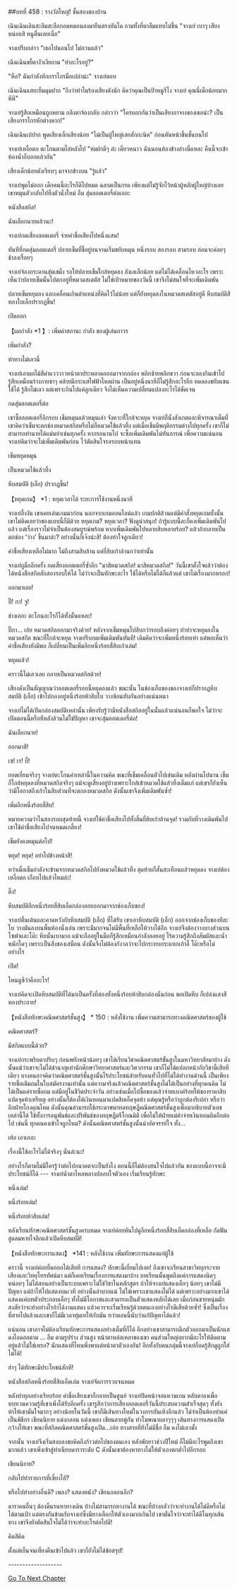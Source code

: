 ##บทที่ 458 : รางวัลใหญ่!
ชั้นสองของบ้าน

เฉินเฉินเดินสะลึมสะลือกอดหมอนลงมายืนตรงบันได ถามทั้งที่ตาลืมแทบไม่ขึ้น "จางเย่ เบาๆ เสียงหน่อยสิ หนูตื่นเลยเนี่ย"

จางเย่รีบกล่าว "เธอไปนอนไป ไม่กวนแล้ว"

เฉินเฉินขยี้ตางัวเงียถาม "ทำอะไรอยู่?"

"หือ? ฉันกำลังหักกรรไกรมือเปล่าน่ะ" จางเย่ตอบ

เฉินเฉินแสยะยิ้มมุมปาก "ถึงว่าทำไมร้องเสียงดังนัก คิดว่าคุณเป็นป้าหนูรึไง จางเย่ คุณนี่เด็กน้อยมาก หึหึ"

จางเย่รู้สึกเหมือนถูกหยาม ถลึงตาจ้องกลับ กล่าวว่า "ใครบอกกันว่าเป็นเสียงอาจางของเธอน่ะ? เป็นเสียงกรรไกรหักต่างหาก!"

เฉินเฉินเบ้ปาก พูดเสียงเล็กเสียงน้อย "ไม่เป็นผู้ใหญ่เลยสักกะนิด" ก่อนหันหน้าขึ้นชั้นบนไป

จางเย่เหงื่อตก ตะโกนตามไล่หลังไป "ห่มผ้าดีๆ ล่ะ เดี๋ยวหนาว ฉันนอนห้องข้างล่างนี่แหละ คืนนี้จะเข้าห้องน้ำก็บอกแล้วกัน"

เสียงเด็กน้อยดังเรียบๆ มาจากข้างบน "รู้แล้ว"

จางเย่พูดไม่ออก เด็กคนนี้อะไรก็ดีไปหมด ฉลาดเป็นกรด เพียงแต่ไม่รู้จักไว้หน้าผู้หลักผู้ใหญ่บ้างเลย เขาหมุนตัวกลับไปทิ้งตัวนั่งใหม่ อืม สุ่มลอตเตอรี่ต่อเถอะ

หนังสือสกิล!

ฉันเลือกนายแล้วนะ!

จางเย่กดเสี่ยงลอตเตอรี่ จ่ายค่าชื่อเสียงไปหนึ่งแสน!

ทันทีที่กดสุ่มลอตเตอรี่ ปลายเข็มที่ชี้อยู่บนจานเริ่มขยับหมุน หนึ่งรอบ สองรอบ สามรอบ ก่อนจะค่อยๆ ช้าลงเรื่อยๆ

จางเย่จ้องกระดานสุ่มเขม็ง รอให้ปลายเข็มใกล้หยุดลง ลังเลเล็กน้อย แต่ไม่ได้เคลื่อนไหวอะไร เพราะเห็นว่าปลายเข็มนั้นไปตกอยู่ที่หมวดสเตตัส ไม่ใช่เป้าหมายของวันนี้ เขาจึงไม่สนใจที่จะเพิ่มเดิมพัน

ปลายเข็มหยุดลง และเคลื่อนเกินตำแหน่งที่คิดไว้ไม่น้อย แต่ก็ยังหยุดลงในหมวดสเตตัสอยู่ดี หีบสมบัติสีทองใบเล็กปรากฏขึ้น!

เปิดออก

【ผลกำลัง *1 】: เพิ่มค่าสถานะ กำลัง ของผู้เล่นถาวร

เพิ่มกำลัง?

ท่าทางไม่เลวนี่

จางเย่เอาผลไม้สีดำแวววาวหน้าตาประหลาดออกมาจากกล่อง พลิกซ้ายพลิกขวา ก่อนจะลองกินเข้าไป รู้สึกเหมือนร่างกายชาๆ คล้ายมีกระแสไฟฟ้าไหลผ่าน เป็นอยู่หนึ่งนาทีก็ไม่รู้สึกอะไรอีก ทดลองขยับแขน ใช้ได้ รู้สึกไม่เลว แต่เพราะกินไปแค่ลูกเดียว จึงไม่เห็นความเปลี่ยนแปลงอะไรได้ชัดเจน

กดสุ่มลอตเตอรี่ต่อ

เขาซื้อลอตเตอรี่อีกรอบ เข็มหมุนแล้วหมุนเล่า จังหวะที่ใกล้จะหยุด จางเย่ก็นั่งสังเกตและพิจารณาเต็มที่ เขาคิดว่าเข็มจะตกช่องหมวดสกิลหรือไม่ก็หมวดใช้แล้วทิ้ง แต่เมื่อเข็มมีพฤติกรรมต่างไปทุกครั้ง เขาก็ไม่สามารถทำนายได้แม่นยำเช่นทุกครั้ง หากรอนานไป จะซื้อเพิ่มเดิมพันไม่ทันการณ์ เพื่อความแน่นอน จางเย่คิดว่าจะไม่เพิ่มเดิมพันก่อน ไว้ตัดสินใจรอรอบหน้าแทน

เข็มหยุดหมุน

เป็นหมวดใช้แล้วทิ้ง

หีบสมบัติ (เล็ก) ปรากฏขึ้น!

【หยุดเกม】 *1 : หยุดเวลาได้ ระยะการใช้งานหนึ่งนาที

จางเย่อึ้งงัน เขาเคยเล่นเกมมาก่อน นอกจากเกมออนไลน์แล้ว เกมปกติล้วนแต่มีคำสั่งหยุดเกมทั้งนั้น เขาไม่คิดเลยว่าของแบบนี้ก็มีด้วย หยุดเกม? หยุดเวลา? ฟังดูน่าสนุก! ถ้ารู้แบบนี้ละก็คงเพิ่มเดิมพันไปแล้ว แต่เรื่องราวไม่จำเป็นต้องสมบูรณ์พร้อม หากเพิ่มเดิมพันไปหลายสิบหลายร้อย? แล้วถ้ากลายเป็นตกช่อง ‘ว่าง’ ขึ้นมาล่ะ? อย่างนั้นก็เจ๊งน่ะสิ! ต้องทำใจลูกเดียว!

ค่าชื่อเสียงเหลือไม่มาก ไม่ถึงสามสิบล้าน แค่ยี่สิบเก้าล้านกว่าเท่านั้น

จางเย่ถูมืออีกครั้ง กดเสี่ยงลอตเตอรี่ซ้ำอีก "มาสิหมวดสกิล! มาสิหมวดสกิล!" วันนี้เขาตั้งใจแล้วว่าต้องได้หนังสือสกิลสักสองรอบให้ได้ ไม่ว่าจะเป็นทักษะอะไร ใช้ได้หรือไม่ได้ก็แล้วแต่ เขาไม่เรื่องมากหรอก!

ออกมาเลย!

ปิ๊! กา! จู!

ช่างเถอะ ตะโกนอะไรก็ได้ทั้งนั้นแหละ!

ปิ๊กา... เอ้ย หมวดสกิลออกมาจริงด้วย! หลังจากเข็มหมุนไปสิบกว่ารอบถึงค่อยๆ ทำท่าจะหยุดลงในหมวดสกิล ขณะที่ใกล้จะหยุด จางเย่รีบกดเพิ่มเดิมพันทันที! เดิมคิดว่าจะเพิ่มหนึ่งร้อยเท่า แต่พอเห็นว่าค่าชื่อเสียงยังมีพอ ก็เปลี่ยนเป็นเพิ่มอีกหนึ่งร้อยสี่สิบเก้าเล่ม!

หยุดแล้ว!

คราวนี้ไม่เลวเลย กลายเป็นหมวดสกิลด้วย!

เสียงดังเป็นสัญญาณว่าลอตเตอรี่รอบนี้หยุดลงแล้ว ขณะนั้น ในช่องเก็บของของจางเย่ก็ปรากฏหีบสมบัติ (เล็ก) เข้าไปกองอยู่หนึ่งร้อยห้าสิบใบ วางซ้อนทับกันอย่างแน่นหนา

จางเย่ไม่ได้เปิดกล่องสมบัติเหล่านั้น เพียงรับรู้ว่ามีหนังสือสกิลอยู่ในนั้นแล้วแน่นอนก็พอใจ ไม่ว่าจะเปิดตอนนี้หรือทีหลังล้วนไม่ใช่ปัญหา เขาจะสุ่มลอตเตอรี่ต่อ!

ฉันเลือกนาย!

ออกมาสิ!

เซ! เร! บี้!

ยอดเยี่ยมจริงๆ จางเย่ตะโกนคำเหล่านี้ในความคิด ขณะที่เข็มเคลื่อนตัวไปเช่นเดิม หลังผ่านไปนาน เข็มก็ใกล้หยุดลงที่หมวดสกิลจริงๆ แม้จะดูเสี่ยงอยู่บ้างเพราะใกล้เข้าหมวดใช้แล้วทิ้งเต็มแก่ แต่เขาก็ยังเห็นว่ามีโอกาสถึงเก้าในสิบส่วนที่จะตกลงหมวดสกิล ดังนั้นเขาจึงเพิ่มเดิมพันซ้ำ!

เพิ่มอีกหนึ่งร้อยสี่สิบ!

หมายความว่าในสองรอบสุดท้ายนี้ จางเย่ใช้ค่าชื่อเสียงไปทั้งสิ้นยี่สิบเก้าล้านจุด! รวมกับที่วางเดิมพันไป เขาใช้ค่าชื่อเสียงไปจนหมดเกลี้ยง!

เข็มยังคงหมุนต่อไป!

หยุด! หยุด! อย่าไปข้างหน้าสิ!

ทว่าเมื่อเข็มกำลังจะข้ามจากหมวดสกิลไปยังหมวดใช้แล้วทิ้ง สุดท้ายก็สั่นสะเทือนแล้วหยุดลง จางเย่ต้องเหงื่อตก เกือบไปแล้วไหมล่ะ!

ติ๊ง!

หีบสมบัติอีกหนึ่งร้อยสี่สิบเอ็ดกล่องลอยออกมาจากช่องเก็บของ!

จางเย่ตื่นเต้นและคาดหวังกับหีบสมบัติ (เล็ก) ที่ได้รับ เขาเอาหีบสมบัติ (เล็ก) ออกจากช่องเก็บของทีละใบ วางมันลงบนพื้นห้องนั่งเล่น เพราะมีมากจนไม่มีพื้นที่เหลือให้วางได้อีก จางเย่จึงต้องวางบางส่วนบนโซฟาและโต๊ะ หีบนั้นเบามาก แม้จะถืออยู่ในมือก็รู้สึกเหมือนกำลังลอยอยู่ ไร้ความรู้สึกถึงสัมผัสและน้ำหนักใดๆ เพราะเป็นสิ่งของเสมือน ดังนั้นจึงไม่ต้องกังวลว่าจะไปกระทบกระแทกเก้าอี้ โต๊ะหรือไม่อย่างไร

เปิด!

ไหนดูซิว่าคืออะไร!

จางเย่คิดจะเปิดหีบสมบัติที่ได้มาเป็นครั้งที่สองทั้งหนึ่งร้อยห้าสิบกล่องนั่นก่อน พอเปิดหีบ ก็เปล่งแสงสีทองประกาย!

【หนังสือทักษะคณิตศาสตร์ชั้นสูง】 * 150 : หลังใช้งาน เพิ่มความสามารถทางคณิตศาสตร์ของผู้ใช้

คณิตศาสตร์?

มีสกิลแบบนี้ด้วย?

จางเย่กระพริบตาปริบๆ ก่อนพยักหน้าน้อยๆ เขาได้เรียนวิชาคณิตศาสตร์ขั้นสูงในมหาวิทยาลัยมาบ้าง ดังนั้นแม้ว่าเขาจะไม่ได้ชำนาญเท่านักศึกษาวิทยาศาสตร์และวิศวกรรม เขาก็ไม่ได้แปลกหน้ากับวิชานี้เสียทีเดียว บางคนอาจคิดว่าคณิตศาสตร์ชั้นสูงนั้นไร้ประโยชน์สำหรับคนทั่วไปที่ไม่ได้ทำงานด้านนี้ เป็นเพียงรายชื่อเติมถมในใบสมัครงานเท่านั้น แต่ความจริงแล้วคณิตศาสตร์ชั้นสูงไม่ได้เป็นอย่างที่ทุกคนคิด ไม่ได้เป็นแค่รายชื่อถม แต่มีอยู่ในชีวิตประจำวัน อย่างเช่นเมื่อไปซื้อของแล้วจ่ายแบงค์ร้อยให้ของราคาสิบแปดจุดห้าเหรียญ อย่างนั้นก็ต้องได้เงินทอนมาแปดสิบเอ็ดจุดห้า แต่คุณรู้หรือว่าถูกต้องรึเปล่า หรือว่าอีกฝ่ายโกงคุณไหม ดังนั้นคุณสามารถใช้กระดาษมาทดทฤษฎีคณิตศาสตร์ชั้นสูงเพื่อมาอธิบายตัวเลขเหล่านี้ได้ ใช้ทั้งการอนุพันธ์และปริพันธ์ของทฤษฎีตรีโกณมิติ เพื่อไม่ให้ฝ่ายแม่ค้าจ่ายเงินทอนผิดอีกต่อไป เช่นนี้ ทุกคนคงเข้าใจถูกไหม? ดังนั้นคณิตศาสตร์ชั้นสูงนั้นน่าอัศจรรย์ใจ ทั้ง…

เฮ้อ เอาเถอะ

เรื่องนี้ใช้อะไรไม่ได้จริงๆ นั่นล่ะนะ!

อย่างไรก็ตามไม่มีใครรู้ว่าต่อไปอนาคตจะเป็นยังไง ตอนนี้ก็ไม่ต้องสนใจไปแล้วกัน ของแบบนี้อาจจะมีประโยชน์ก็ได้ --- จางเย่น้ำตาไหลพลางปลอบใจตัวเอง เริ่มเรียนรู้ทักษะ

หนึ่งเล่ม!

หนึ่งร้อยเล่ม!

หนึ่งร้อยห้าสิบเล่ม!

หลังเรียนทักษะคณิตศาสตร์ชั้นสูงครบหมด จางเย่ค่อยหันไปดูอีกหนึ่งร้อยสี่สิบเอ็ดกล่องที่เหลือ กัดฟันสูดลมหายใจลึกแล้วเปิดหีบสมบัติ!

【หนังสือทักษะการแสดง】 *141 : หลังใช้งาน เพิ่มทักษะการแสดงแก่ผู้ใช้

คราวนี้ จางเย่ค่อยยิ้มออกได้เสียที การแสดง? ทักษะนี้เยี่ยมไปเลย! ถึงเขาจะเรียนสาขาวิทยุกระจายเสียงและวิทยุโทรทัศน์มา แต่ก็เคยเรียนเรื่องการแสดงมาบ้าง บทเรียนนั้นพูดถึงแค่การแสดงนิดๆ หน่อยๆ ไม่ได้สอนอย่างเป็นระบบเพราะไม่ใช่วิชาในหลักสูตร ถ้าให้จางเย่แสดงเล็กๆ น้อยๆ เขาไม่มีปัญหา แต่ถ้าให้ไปแสดงบนเวที อย่างนั้นลำบากแน่ ไม่ใช่เพราะเขาแสดงไม่ได้ แต่เพราะอย่างมากเขาได้แสดงแค่บทตัวประกอบเล็กๆ ทั้งไม่มีโอกาสและสามารถเป็นตัวแสดงหลักได้เลย เมื่อก่อนชายหนุ่มมักสงสัยว่าจะทำอย่างไรถ้าได้งานแสดง แล้วควรจะเริ่มเรียนรู้ด้วยตนเองอย่างไรดีเสียด้วยซ้ำ! ซึ่งเป็นเรื่องที่สายไปแล้วและเขาก็ไม่มีเวลาทุ่มเทให้กับมัน ทว่าตอนนี้นับว่าแก้ปัญหาได้แล้ว!

แน่นอน เขาอาจไม่ต้องเรียนทักษะการแสดงอย่างเต็มที่ก็ได้ อีกอย่างเขาสามารถฉีกตัวออกมาเป็นนักแสดงไอดอลตาม ... อืม ตามรูปร่าง ส่วนสูง หน้าตาหล่อเหลาของเขา คนส่วนใหญ่อยากมีอะไรให้ติดตามอยู่แล้วไม่ใช่เหรอ? นักแสดงที่ไหนพึ่งพาแต่หน้าตาตัวเองกัน! อีกทั้งกับคนกลุ่มนี้จางเย่ก็อดรู้สึกดูถูกใส่ไม่ได้!

ฮ่าๆ ได้ทักษะมีประโยชน์สักที!

หนังสือสกิลหนึ่งร้อยสี่สิบเอ็ดเล่ม จางเย่จัดการรวบจนหมด

หลังทำทุกอย่างเรียบร้อย ค่าชื่อเสียงเขาก็กลายเป็นศูนย์ จางเย่ปิดหน้าจอแหวนเกม หลับตาลงเพื่อทบทวนความรู้ที่เขาเพิ่งได้รับอีกครั้ง เขารูสึกว่าการเสี่ยงลอตเตอรี่วันนี้ประสบความสำเร็จสุดๆ ทั้งยังทำให้เขามั่นใจมากๆ อย่างน้อยในวันนี้ เขาก็มีเส้นทางใหม่ในวงการบันเทิงอีกแล้ว ไม่จำเป็นต้องทำแค่เป็นพิธีกร เขียนนิยาย แต่งกลอน แต่งเพลง เขียนลายพู่กัน ทำโฆษณาบลาๆๆๆ เส้นทางการแสดงเปิดกว้างให้เขา ขณะที่สกิลคณิตศาสตร์ชั้นสูงเปิด...เอ่อ ทางสายที่ยังไม่มีชื่อ อืม คงไม่เลวมั้ง

จากนั้น จางเย่จึงเริ่มสงบลงขบคิดถึงก้าวต่อไปของตนเอง หลังพักยาวช่วงปีใหม่ ก็ไม่มีอะไรพูดถึงเขามากแล้ว เขาเพิ่งเข้าสู่ทำเนียบดาราระดับ C ดังนั้นเขาต้องหาทางไม่ให้ตัวเองตกต่ำไปอีกรอบ

เขียนนิยาย?

กลับไปทำรายการที่เซี่ยงไฮ้?

หรือไปทำอย่างอื่นดี? เพลง? แสดงหนัง? เขียนกลอนอีก?

ดาราคนอื่นๆ ต้องดิ้นรนหาทางเดิน บ้างไม่สามารถหางานได้ ขณะที่บ้างกลัวว่าจะทำงานได้ไม่ดีหรือไม่ได้ตามเป้า แต่ตรงกันข้ามกับจางเย่ซึ่งมีทางเลือกให้ตัวเองมากเกินไป เขามั่นใจว่าจะทำได้ดีในทุกเส้นทาง เขาจึงยังตัดสินใจไม่ได้ว่าจะทำอะไรต่อไปดี!

คิดสิคิด

ตั้งแต่เย็นจนเที่ยงคืนเข้าไปแล้ว เขาก็ยังไม่ได้ข้อสรุป!




*-*-*-*-*-*-*-*-*-*-*-*-*-*-*-*-*-*-*-*



[Go To Next Chapter]( ./59.md)